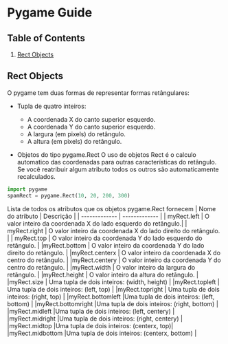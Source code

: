# Pygame Guide

## Table of Contents

  1. [Rect Objects](#rect-objects)

## Rect Objects
O pygame tem duas formas de representar formas retângulares:

- Tupla de quatro inteiros:

  * A coordenada X do canto superior esquerdo. 
  * A coordenada Y do canto superior esquerdo.
  * A largura (em pixels) do retângulo.
  * A altura (em pixels) do retângulo.
  
 - Objetos do tipo pygame.Rect
 O uso de objetos Rect é o calculo automatico das coordenadas para outras características do retângulo. 
 Se você reatribuir algum atributo todos os outros são automaticamente recalculados.
 
 
  ```python
  import pygame
  spamRect = pygame.Rect(10, 20, 200, 300)
  ```

Lista de todos os atributos que os objetos pygame.Rect fornecem
| Nome do atributo  | Descrição |
| ------------- | ------------- |
| myRect.left |  O valor inteiro da coordenada X do lado esquerdo do retângulo.|
| myRect.right | O valor inteiro da coordenada X do lado direito do retângulo. |
| myRect.top | O valor inteiro da coordenada Y do lado esquerdo do retângulo. |
|myRect.bottom | O valor inteiro da coordenada Y do lado direito do retângulo. |
|myRect.centerx | O valor inteiro da coordenada X do centro do retângulo. |
|myRect.centery | O valor inteiro da coordenada Y do centro do retângulo. |
|myRect.width | O valor inteiro da largura do retângulo. |
|myRect.height | O valor inteiro da altura do retângulo. |
|myRect.size | Uma tupla de dois inteiros: (width, height) |
|myRect.topleft | Uma tupla de dois inteiros: (left, top) |
|myRect.topright | Uma tupla de dois inteiros: (right, top) |
|myRect.bottomleft |Uma tupla de dois inteiros: (left, bottom) |
|myRect.bottomright |Uma tupla de dois inteiros: (right, bottom) |
|myRect.midleft |Uma tupla de dois inteiros: (left, centery) |
|myRect.midright |Uma tupla de dois inteiros: (right, centery) |
|myRect.midtop |Uma tupla de dois inteiros: (centerx, top)|
|myRect.midbottom |Uma tupla de dois inteiros: (centerx, bottom) |

## 
